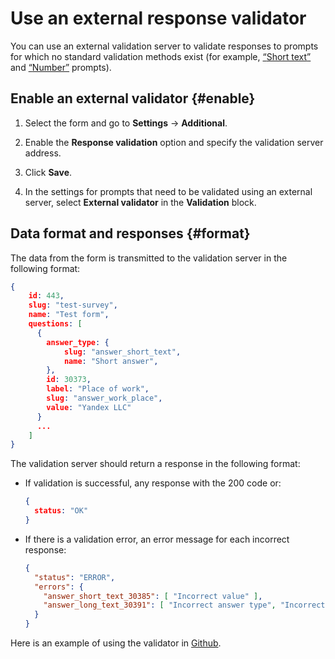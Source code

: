 # Use an external response validator

You can use an external validation server to validate responses to prompts for which no standard validation methods exist (for example, [<q>Short text</q>](blocks-ref/short-text.md) and [<q>Number</q>](blocks-ref/number.md) prompts).

## Enable an external validator {#enable}

1. Select the form and go to **Settings** → **Additional**.

1. Enable the **Response validation** option and specify the validation server address.

1. Click **Save**.

1. In the settings for prompts that need to be validated using an external server, select **External validator** in the **Validation** block.

## Data format and responses {#format}

The data from the form is transmitted to the validation server in the following format:

```json
{
    id: 443,
    slug: "test-survey",
    name: "Test form",
    questions: [
      {
        answer_type: {
            slug: "answer_short_text",
            name: "Short answer",
        },
        id: 30373,
        label: "Place of work",
        slug: "answer_work_place",
        value: "Yandex LLC"
      }
      ...
    ]
}
```

The validation server should return a response in the following format:

- If validation is successful, any response with the 200 code or:

  ```json
  {
    status: "OK"
  }
  ```

- If there is a validation error, an error message for each incorrect response:

  ```json
  {
    "status": "ERROR",
    "errors": {
      "answer_short_text_30385": [ "Incorrect value" ],
      "answer_long_text_30391": [ "Incorrect answer type", "Incorrect value" ]
    }
  }
  ```

Here is an example of using the validator in [Github](https://a.yandex-team.ru/arcadia/intranet/forms/src/events/surveyme/views.py).

